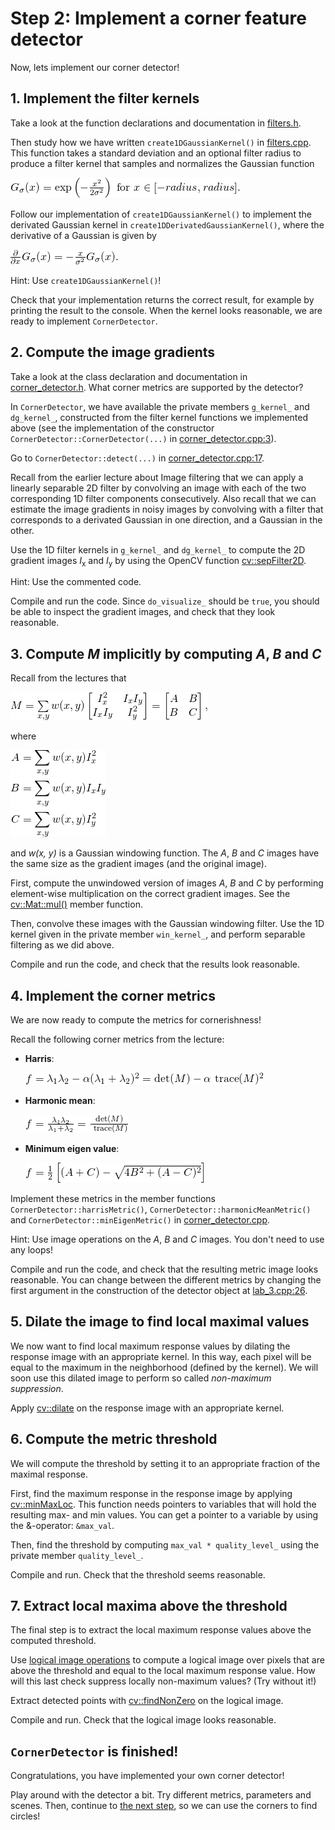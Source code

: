 # Step 2: Implement a corner feature detector
Now, lets implement our corner detector!

## 1. Implement the filter kernels
Take a look at the function declarations and documentation in [filters.h](https://github.com/tek5030/lab_03/blob/master/filters.h).

Then study how we have written `create1DGaussianKernel()` in [filters.cpp](https://github.com/tek5030/lab_03/blob/master/filters.cpp). 
This function takes a standard deviation and an optional filter radius to produce a filter kernel that samples and normalizes the Gaussian function

![Gaussian kernel formula](img/math_gaussian.png)

Follow our implementation of `create1DGaussianKernel()` to implement the derivated Gaussian kernel in `create1DDerivatedGaussianKernel()`, where the derivative of a Gaussian is given by

![Derivative of a Gaussian formula](img/math_derivative-of-gaussian.png)

Hint: Use `create1DGaussianKernel()`!

Check that your implementation returns the correct result, for example by printing the result to the console. 
When the kernel looks reasonable, we are ready to implement `CornerDetector`.

## 2. Compute the image gradients
Take a look at the class declaration and documentation in [corner_detector.h](https://github.com/tek5030/lab_03/blob/master/corner_detector.h). 
What corner metrics are supported by the detector?

In `CornerDetector`, we have available the private members `g_kernel_` and `dg_kernel_`, constructed from the filter kernel functions we implemented above (see the implementation of the constructor `CornerDetector::CornerDetector(...)` in [corner_detector.cpp:3](https://github.com/tek5030/lab_03/blob/master/corner_detector.cpp#L3)).

Go to `CornerDetector::detect(...)` in [corner_detector.cpp:17](https://github.com/tek5030/lab_03/blob/master/corner_detector.cpp#L17).

Recall from the earlier lecture about Image filtering that we can apply a linearly separable 2D filter by convolving an image with each of the two corresponding 1D filter components consecutively. 
Also recall that we can estimate the image gradients in noisy images by convolving with a filter that corresponds to a derivated Gaussian in one direction, and a Gaussian in the other.

Use the 1D filter kernels in `g_kernel_` and `dg_kernel_` to compute the 2D gradient images *I*<sub>x</sub> and *I*<sub>y</sub> by using the OpenCV function [cv::sepFilter2D](https://docs.opencv.org/4.0.1/d4/d86/group__imgproc__filter.html#ga910e29ff7d7b105057d1625a4bf6318d).

Hint: Use the commented code.

Compile and run the code. 
Since `do_visualize_` should be `true`, you should be able to inspect the gradient images, and check that they look reasonable.

## 3. Compute *M* implicitly by computing *A*, *B* and *C*
Recall from the lectures that

![Definition of M matrix](img/math_m-matrix.png)

where

![Definition of A, B and C matrices](img/math_a-b-c-matrices.png)

and *w(x, y)* is a Gaussian windowing function.
The *A*, *B* and *C* images have the same size as the gradient images (and the original image).

First, compute the unwindowed version of images *A*, *B* and *C* by performing element-wise multiplication on the correct gradient images. 
See the [cv::Mat::mul()](https://docs.opencv.org/4.0.1/d3/d63/classcv_1_1Mat.html#a385c09827713dc3e6d713bfad8460706) member function.

Then, convolve these images with the Gaussian windowing filter. 
Use the 1D kernel given in the private member `win_kernel_`, and perform separable filtering as we did above.

Compile and run the code, and check that the results look reasonable.

## 4. Implement the corner metrics
We are now ready to compute the metrics for cornerishness!

Recall the following corner metrics from the lecture:
- **Harris**:
  
  ![Harris formula](img/math_harris.png)
  
- **Harmonic mean**:
  
  ![Harmonic mean formula](img/math_harmonic-mean.png)
  
- **Minimum eigen value**:
  
  ![Minimum eigen value formula](img/math_min-eigen.png)
  
Implement these metrics in the member functions `CornerDetector::harrisMetric()`, `CornerDetector::harmonicMeanMetric()` and `CornerDetector::minEigenMetric()` in [corner_detector.cpp](https://github.uio.no/tek5030/lab_03/blob/master/corner_detector.cpp).

Hint: Use image operations on the *A*, *B* and *C* images. 
You don't need to use any loops!

Compile and run the code, and check that the resulting metric image looks reasonable. 
You can change between the different metrics by changing the first argument in the construction of the detector object at [lab_3.cpp:26](https://github.com/tek5030/lab_03/blob/master/lab_3.cpp#L26).

## 5. Dilate the image to find local maximal values
We now want to find local maximum response values by dilating the response image with an appropriate kernel. 
In this way, each pixel will be equal to the maximum in the neighborhood (defined by the kernel). 
We will soon use this dilated image to perform so called *non-maximum suppression*.

Apply [cv::dilate](https://docs.opencv.org/4.0.1/d4/d86/group__imgproc__filter.html#ga4ff0f3318642c4f469d0e11f242f3b6c) on the response image with an appropriate kernel.

## 6. Compute the metric threshold
We will compute the threshold by setting it to an appropriate fraction of the maximal response.

First, find the maximum response in the response image by applying [cv::minMaxLoc](https://docs.opencv.org/4.0.1/d2/de8/group__core__array.html#gab473bf2eb6d14ff97e89b355dac20707). 
This function needs pointers to variables that will hold the resulting max- and min values. 
You can get a pointer to a variable by using the &-operator: `&max_val`.

Then, find the threshold by computing `max_val * quality_level_` using the private member `quality_level_`.

Compile and run. 
Check that the threshold seems reasonable.

## 7. Extract local maxima above the threshold
The final step is to extract the local maximum response values above the computed threshold.

Use [logical image operations](https://docs.opencv.org/4.0.1/d1/d10/classcv_1_1MatExpr.html#ad5ca0810ca85918075da95a79d9a97f7) to compute a logical image over pixels that are above the threshold and equal to the local maximum response value. 
How will this last check suppress locally non-maximum values?
(Try without it!)

Extract detected points with [cv::findNonZero](https://docs.opencv.org/4.0.1/d2/de8/group__core__array.html#gaed7df59a3539b4cc0fe5c9c8d7586190) on the logical image.

Compile and run. Check that the logical image looks reasonable.

## `CornerDetector` is finished!
Congratulations, you have implemented your own corner detector!

Play around with the detector a bit. 
Try different metrics, parameters and scenes. 
Then, continue to [the next step](3-detect-circles-from-corners-with-ransac.md), so we can use the corners to find circles!
